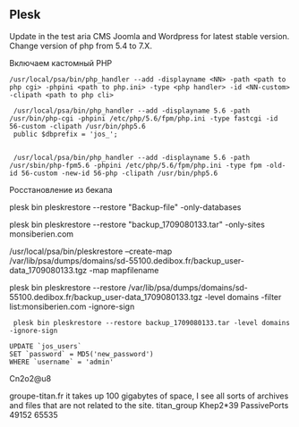 Plesk
----



Update in the test aria CMS Joomla and  Wordpress for latest stable version. Change version of php from 5.4 to 7.X.

Включаем кастомный PHP
```
/usr/local/psa/bin/php_handler --add -displayname <NN> -path <path to php cgi> -phpini <path to php.ini> -type <php handler> -id <NN-custom> -clipath <path to php cli>

 /usr/local/psa/bin/php_handler --add -displayname 5.6 -path /usr/bin/php-cgi -phpini /etc/php/5.6/fpm/php.ini -type fastcgi -id 56-custom -clipath /usr/bin/php5.6
 public $dbprefix = 'jos_';


 /usr/local/psa/bin/php_handler --add -displayname 5.6 -path /usr/sbin/php-fpm5.6 -phpini /etc/php/5.6/fpm/php.ini -type fpm -old-id 56-custom -new-id 56-php -clipath /usr/bin/php5.6
```
Росстановление из бекапа 

plesk bin pleskrestore --restore "Backup-file" -only-databases

plesk bin pleskrestore --restore "backup_1709080133.tar" -only-sites monsiberien.com

 /usr/local/psa/bin/pleskrestore –create-map /var/lib/psa/dumps/domains/sd-55100.dedibox.fr/backup_user-data_1709080133.tgz -map mapfilename


plesk bin pleskrestore --restore /var/lib/psa/dumps/domains/sd-55100.dedibox.fr/backup_user-data_1709080133.tgz -level domains -filter list:monsiberien.com  -ignore-sign 

 	 plesk bin pleskrestore --restore backup_1709080133.tar -level domains -ignore-sign 

```
UPDATE `jos_users` 
SET `password` = MD5('new_password') 
WHERE `username` = 'admin'
```
Cn2o2@u8

groupe-titan.fr it takes up 100 gigabytes of space, I see all sorts of archives and files that are not related to the site. 
titan_group
Khep2*39
PassivePorts 49152 65535
